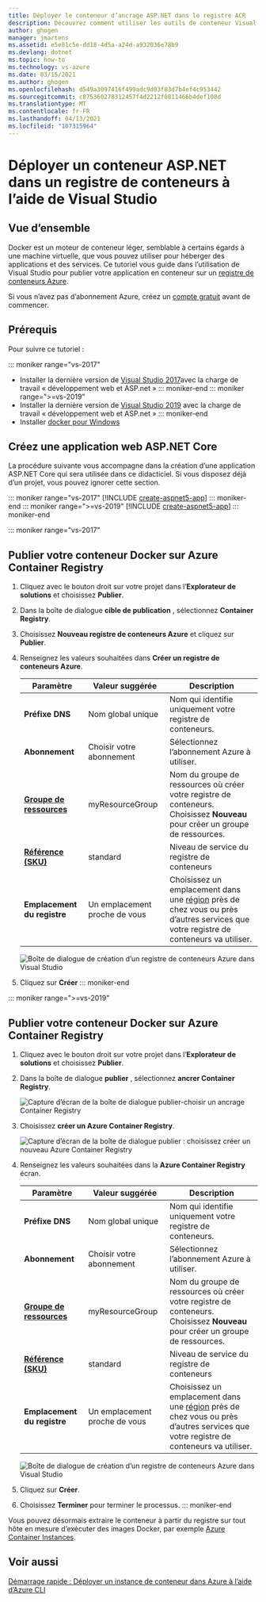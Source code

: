 ```yaml
---
title: Déployer le conteneur d’ancrage ASP.NET dans le registre ACR
description: Découvrez comment utiliser les outils de conteneur Visual Studio pour déployer une application Web ASP.NET ou ASP.NET Core dans un registre de conteneurs
author: ghogen
manager: jmartens
ms.assetid: e5e81c5e-dd18-4d5a-a24d-a932036e78b9
ms.devlang: dotnet
ms.topic: how-to
ms.technology: vs-azure
ms.date: 03/15/2021
ms.author: ghogen
ms.openlocfilehash: d549a3097416f499adc9d03f83d7b4ef4c953442
ms.sourcegitcommit: c875360278312457f4d2212f0811466b4def108d
ms.translationtype: MT
ms.contentlocale: fr-FR
ms.lasthandoff: 04/13/2021
ms.locfileid: "107315964"
---
```

# <a name="deploy-an-aspnet-container-to-a-container-registry-using-visual-studio"></a>Déployer un conteneur ASP.NET dans un registre de conteneurs à l’aide de Visual Studio

## <a name="overview"></a>Vue d’ensemble

Docker est un moteur de conteneur léger, semblable à certains égards à une machine virtuelle, que vous pouvez utiliser pour héberger des applications et des services.
Ce tutoriel vous guide dans l’utilisation de Visual Studio pour publier votre application en conteneur sur un [registre de conteneurs Azure](https://azure.microsoft.com/services/container-registry).

Si vous n’avez pas d’abonnement Azure, créez un [compte gratuit](https://azure.microsoft.com/free/dotnet/?utm_source=acr-publish-doc&utm_medium=docs&utm_campaign=docs) avant de commencer.

## <a name="prerequisites"></a>Prérequis

Pour suivre ce tutoriel :

::: moniker range="vs-2017"
* Installer la dernière version de [Visual Studio 2017](https://visualstudio.microsoft.com/vs/older-downloads/?utm_medium=microsoft&utm_source=docs.microsoft.com&utm_campaign=vs+2017+download)avec la charge de travail « développement web et ASP.net »
::: moniker-end
::: moniker range=">=vs-2019"
* Installer la dernière version de [Visual Studio 2019](https://visualstudio.microsoft.com/downloads) avec la charge de travail « développement web et ASP.net »
::: moniker-end
* Installer [docker pour Windows](https://docs.docker.com/docker-for-windows/install/)

## <a name="create-an-aspnet-core-web-app"></a>Créez une application web ASP.NET Core

La procédure suivante vous accompagne dans la création d’une application ASP.NET Core qui sera utilisée dans ce didacticiel. Si vous disposez déjà d’un projet, vous pouvez ignorer cette section.

::: moniker range="vs-2017"
[!INCLUDE [create-aspnet5-app](../azure/includes/create-aspnet5-app.md)]
::: moniker-end
::: moniker range=">=vs-2019"
[!INCLUDE [create-aspnet5-app](../azure/includes/vs-2019/create-aspnet5-app-2019.md)]
::: moniker-end

::: moniker range="vs-2017"

## <a name="publish-your-container-to-azure-container-registry"></a>Publier votre conteneur Docker sur Azure Container Registry

1. Cliquez avec le bouton droit sur votre projet dans l’**Explorateur de solutions** et choisissez **Publier**.
2. Dans la boîte de dialogue **cible de publication** , sélectionnez **Container Registry**.
3. Choisissez **Nouveau registre de conteneurs Azure** et cliquez sur **Publier**.
4. Renseignez les valeurs souhaitées dans **Créer un registre de conteneurs Azure**.

    | Paramètre      | Valeur suggérée  | Description                                |
    | ------------ |  ------- | -------------------------------------------------- |
    | **Préfixe DNS** | Nom global unique | Nom qui identifie uniquement votre registre de conteneurs. |
    | **Abonnement** | Choisir votre abonnement | Sélectionnez l’abonnement Azure à utiliser. |
    | **[Groupe de ressources](/azure/azure-resource-manager/resource-group-overview)** | myResourceGroup |  Nom du groupe de ressources où créer votre registre de conteneurs. Choisissez **Nouveau** pour créer un groupe de ressources.|
    | **[Référence (SKU)](/azure/container-registry/container-registry-skus)** | standard | Niveau de service du registre de conteneurs  |
    | **Emplacement du registre** | Un emplacement proche de vous | Choisissez un emplacement dans une [région](https://azure.microsoft.com/regions/) près de chez vous ou près d’autres services que votre registre de conteneurs va utiliser. |

    ![Boîte de dialogue de création d’un registre de conteneurs Azure dans Visual Studio](media/hosting-web-apps-in-docker/vs-acr-provisioning-dialog.png)

5. Cliquez sur **Créer**
::: moniker-end

::: moniker range=">=vs-2019"
## <a name="publish-your-container-to-azure-container-registry"></a>Publier votre conteneur Docker sur Azure Container Registry
1. Cliquez avec le bouton droit sur votre projet dans l’**Explorateur de solutions** et choisissez **Publier**.
2. Dans la boîte de dialogue **publier** , sélectionnez **ancrer Container Registry**.

   ![Capture d’écran de la boîte de dialogue publier-choisir un ancrage Container Registry](media/container-tools/vs-2019/docker-container-registry.png)

3. Choisissez **créer un Azure Container Registry**.
 
   ![Capture d’écran de la boîte de dialogue publier : choisissez créer un nouveau Azure Container Registry](media/container-tools/vs-2019/select-existing-or-create-new-azure-container-registry.png)

4. Renseignez les valeurs souhaitées dans la **Azure Container Registry** écran.

    | Paramètre      | Valeur suggérée  | Description                                |
    | ------------ |  ------- | -------------------------------------------------- |
    | **Préfixe DNS** | Nom global unique | Nom qui identifie uniquement votre registre de conteneurs. |
    | **Abonnement** | Choisir votre abonnement | Sélectionnez l’abonnement Azure à utiliser. |
    | **[Groupe de ressources](/azure/azure-resource-manager/resource-group-overview)** | myResourceGroup |  Nom du groupe de ressources où créer votre registre de conteneurs. Choisissez **Nouveau** pour créer un groupe de ressources.|
    | **[Référence (SKU)](/azure/container-registry/container-registry-skus)** | standard | Niveau de service du registre de conteneurs  |
    | **Emplacement du registre** | Un emplacement proche de vous | Choisissez un emplacement dans une [région](https://azure.microsoft.com/regions/) près de chez vous ou près d’autres services que votre registre de conteneurs va utiliser. |

    ![Boîte de dialogue de création d’un registre de conteneurs Azure dans Visual Studio](media/hosting-web-apps-in-docker/vs-acr-provisioning-dialog-2019.png)

5. Cliquez sur **Créer**.

6. Choisissez **Terminer** pour terminer le processus.
::: moniker-end

Vous pouvez désormais extraire le conteneur à partir du registre sur tout hôte en mesure d’exécuter des images Docker, par exemple [Azure Container Instances](/azure/container-instances/container-instances-tutorial-deploy-app).

## <a name="see-also"></a>Voir aussi

[Démarrage rapide : Déployer un instance de conteneur dans Azure à l’aide d’Azure CLI](/azure/container-instances/container-instances-quickstart)
